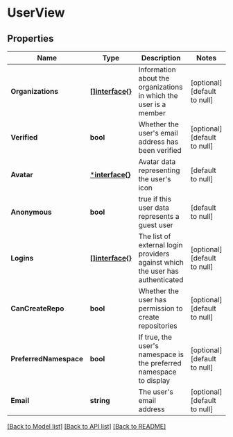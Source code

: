# UserView

## Properties
Name | Type | Description | Notes
------------ | ------------- | ------------- | -------------
**Organizations** | [**[]interface{}**](interface{}.md) | Information about the organizations in which the user is a member | [optional] [default to null]
**Verified** | **bool** | Whether the user&#x27;s email address has been verified | [optional] [default to null]
**Avatar** | [***interface{}**](interface{}.md) | Avatar data representing the user&#x27;s icon | [default to null]
**Anonymous** | **bool** | true if this user data represents a guest user | [default to null]
**Logins** | [**[]interface{}**](interface{}.md) | The list of external login providers against which the user has authenticated | [optional] [default to null]
**CanCreateRepo** | **bool** | Whether the user has permission to create repositories | [optional] [default to null]
**PreferredNamespace** | **bool** | If true, the user&#x27;s namespace is the preferred namespace to display | [optional] [default to null]
**Email** | **string** | The user&#x27;s email address | [optional] [default to null]

[[Back to Model list]](../README.md#documentation-for-models) [[Back to API list]](../README.md#documentation-for-api-endpoints) [[Back to README]](../README.md)

